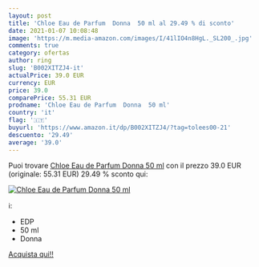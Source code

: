 ```yaml
---
layout: post
title: 'Chloe Eau de Parfum  Donna  50 ml al 29.49 % di sconto'
date: 2021-01-07 10:08:48
image: 'https://m.media-amazon.com/images/I/41lIO4n8HgL._SL200_.jpg'
comments: true
category: ofertas
author: ring
slug: 'B002XITZJ4-it'
actualPrice: 39.0 EUR
currency: EUR
price: 39.0
comparePrice: 55.31 EUR
prodname: 'Chloe Eau de Parfum  Donna  50 ml'
country: 'it'
flag: '🇮🇹'
buyurl: 'https://www.amazon.it/dp/B002XITZJ4/?tag=tolees00-21'
descuento: '29.49'
average: '39.0'
---
```


Puoi trovare [Chloe Eau de Parfum  Donna  50 ml](https://www.amazon.it/dp/B002XITZJ4/?tag=tolees00-21) con il prezzo 39.0 EUR (originale: 55.31 EUR) 29.49 % sconto qui:

[![Chloe Eau de Parfum  Donna  50 ml](https://m.media-amazon.com/images/I/41lIO4n8HgL._SL200_.jpg)](https://www.amazon.it/dp/B002XITZJ4/?tag=tolees00-21)

ℹ️:

- EDP
- 50 ml
- Donna

[Acquista qui!!](https://www.amazon.it/dp/B002XITZJ4/?tag=tolees00-21)
